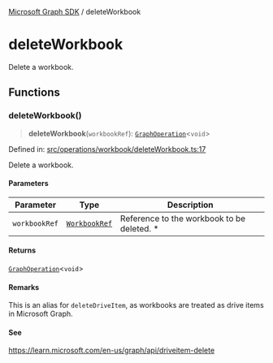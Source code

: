 [Microsoft Graph SDK](README.md) / deleteWorkbook

# deleteWorkbook

Delete a workbook.

## Functions

### deleteWorkbook()

> **deleteWorkbook**(`workbookRef`): [`GraphOperation`](GraphOperation.md#graphoperation)\<`void`\>

Defined in: [src/operations/workbook/deleteWorkbook.ts:17](https://github.com/Future-Secure-AI/microsoft-graph/blob/main/src/operations/workbook/deleteWorkbook.ts#L17)

Delete a workbook.

#### Parameters

| Parameter | Type | Description |
| ------ | ------ | ------ |
| `workbookRef` | [`WorkbookRef`](Workbook.md#workbookref) | Reference to the workbook to be deleted. * |

#### Returns

[`GraphOperation`](GraphOperation.md#graphoperation)\<`void`\>

#### Remarks

This is an alias for `deleteDriveItem`, as workbooks are treated as drive items in Microsoft Graph.

#### See

https://learn.microsoft.com/en-us/graph/api/driveitem-delete
